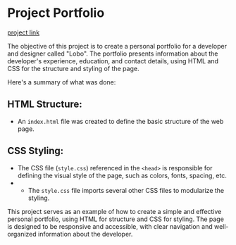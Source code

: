 # Project Portfolio

[project link](https://jotaemecortat.github.io/origamid/HTML-e-CSS-para-Iniciantes/0701_portfolio/)

The objective of this project is to create a personal portfolio for a developer and designer called "Lobo". The portfolio presents information about the developer's experience, education, and contact details, using HTML and CSS for the structure and styling of the page.

Here's a summary of what was done:

## HTML Structure:

- An `index.html` file was created to define the basic structure of the web page.

## CSS Styling:

- The CSS file (`style.css`) referenced in the `<head>` is responsible for defining the visual style of the page, such as colors, fonts, spacing, etc.
- - The `style.css` file imports several other CSS files to modularize the styling.

This project serves as an example of how to create a simple and effective personal portfolio, using HTML for structure and CSS for styling. The page is designed to be responsive and accessible, with clear navigation and well-organized information about the developer.

